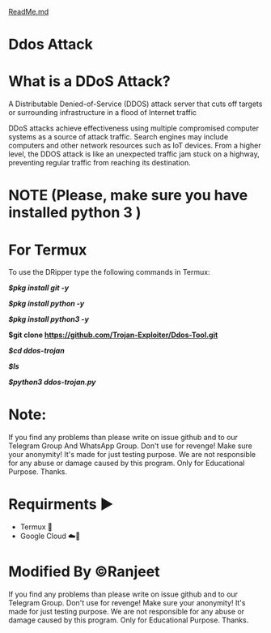 [ReadMe.md](https://github.com/Trojan-Exploiter/Ddos-Tool/files/10417335/ReadMe.md)
# Ddos Attack 


# What is a DDoS Attack?
A Distributable Denied-of-Service (DDOS) attack server that cuts off targets or surrounding infrastructure in a flood of Internet traffic

DDoS attacks achieve effectiveness using multiple compromised computer systems as a source of attack traffic. Search engines may include computers and other network resources such as IoT devices. From a higher level, the DDOS attack is like an unexpected traffic jam stuck on a highway, preventing regular traffic from reaching its destination.

# NOTE (Please, make sure you have installed python 3 )


# For Termux
To use the DRipper type the following commands in Termux:

*__$pkg install git -y__*

*__$pkg install python -y__*

*__$pkg install python3 -y__*

__$git clone https://github.com/Trojan-Exploiter/Ddos-Tool.git__

*__$cd ddos-trojan__*

*__$ls__*

*__$python3 ddos-trojan.py__*

# Note:
If you find any problems than please write on issue github and to our Telegram Group And WhatsApp Group. Don't use for revenge! Make sure your anonymity! It's made for just testing purpose. We are not responsible for any abuse or damage caused by this program. Only for Educational Purpose. Thanks.

# Requirments ▶
+ Termux 📱
+ Google Cloud ☁️📱
# Modified By ©Ranjeet
If you find any problems than please write on issue github and to our Telegram Group. Don't use for revenge! Make sure your anonymity! It's made for just testing purpose. We are not responsible for any abuse or damage caused by this program. Only for Educational Purpose. Thanks.

